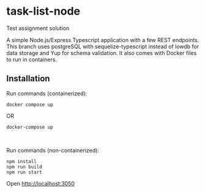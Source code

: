 # task-list-node

Test assignment solution

A simple Node.js/Express Typescript application with a few REST endpoints.
This branch uses postgreSQL with sequelize-typescript instead of lowdb for data
storage and Yup for
schema validation. It also comes with Docker files to run in containers.

## Installation

Run commands (containerized):

```
docker compose up
```

OR

```
docker-compose up
```

&nbsp;

Run commands (non-containerized):

```
npm install
npm run build
npm run start
```

Open [http://localhost:3050](http://localhost:3050)